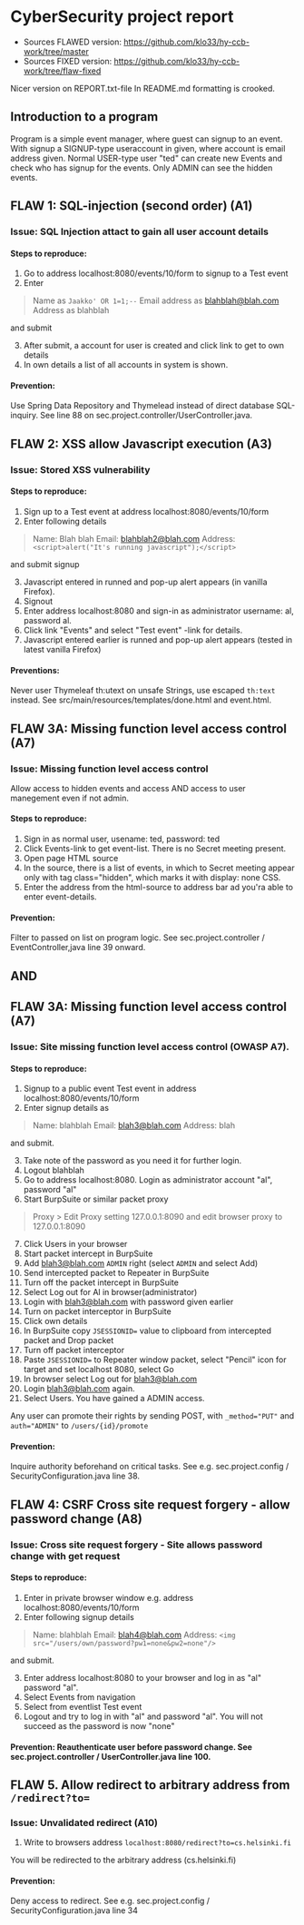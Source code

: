 # CyberSecurity project report
* Sources FLAWED version: https://github.com/klo33/hy-ccb-work/tree/master
* Sources FIXED version: https://github.com/klo33/hy-ccb-work/tree/flaw-fixed

Nicer version on REPORT.txt-file
In README.md formatting is crooked.

## Introduction to a program
Program is a simple event manager, where guest can signup to an event. With signup a SIGNUP-type useraccount in given, where account is email address given. Normal USER-type user "ted" can create new Events and check who has signup for the events. Only ADMIN can see the hidden events. 

## FLAW 1: SQL-injection (second order) (A1)
### Issue: SQL Injection attact to gain all user account details
#### Steps to reproduce:

1. Go to address localhost:8080/events/10/form to signup to a Test event
2. Enter 

> Name as `Jaakko' OR 1=1;--`
Email address as blahblah@blah.com
Address as blahblah

and submit

3. After submit, a account for user is created and click link to get to own details
4. In own details a list of all accounts in system is shown.

#### Prevention: 
Use Spring Data Repository and Thymelead instead of direct database SQL-inquiry. See line 88 on sec.project.controller/UserController.java.

## FLAW 2: XSS allow Javascript execution (A3)
### Issue: Stored XSS vulnerability
#### Steps to reproduce:
1. Sign up to a Test event at address localhost:8080/events/10/form
2. Enter following details

> Name: Blah blah
> Email: blahblah2@blah.com
> Address: `<script>alert("It's running javascript");</script>`

and submit signup

3. Javascript entered in runned and pop-up alert appears (in vanilla Firefox).
4. Signout
5. Enter address localhost:8080 and sign-in as administrator username: al, password al.
6. Click link "Events" and select "Test event" -link for details.
7. Javascript entered earlier is runned and pop-up alert appears (tested in latest vanilla Firefox)

#### Preventions: 
Never user Thymeleaf th:utext on unsafe Strings, use escaped `th:text` instead. See src/main/resources/templates/done.html and event.html.

## FLAW 3A:  Missing function level access control (A7)
### Issue: Missing function level access control
Allow access to hidden events and access AND access to user manegement even if not admin.
#### Steps to reproduce:
1. Sign in as normal user, usename: ted, password: ted
2. Click Events-link to get event-list. There is no Secret meeting present.
3. Open page HTML source
4. In the source, there is a list of events, in which to Secret meeting appear only with tag class="hidden", which marks it with display: none CSS.
5. Enter the address from the html-source to address bar ad you'ra able to enter event-details.

#### Prevention:
Filter to passed on list on program logic. See sec.project.controller / EventController,java line 39 onward.

## AND
## FLAW 3A:  Missing function level access control (A7)
### Issue: Site missing function level access control (OWASP A7).
#### Steps to reproduce:

1. Signup to a public event Test event in address localhost:8080/events/10/form
2. Enter signup details as

> Name: blahblah
> Email: blah3@blah.com
> Address: blah

and submit.

3. Take note of the password as you need it for further login.
4. Logout blahblah
5. Go to address localhost:8080. Login as administrator account "al", password "al"
6. Start BurpSuite or similar packet proxy

> Proxy > Edit Proxy setting 127.0.0.1:8090 and edit browser proxy to 127.0.0.1:8090

7. Click Users in your browser
8. Start packet intercept in BurpSuite
9. Add blah3@blah.com `ADMIN` right (select `ADMIN` and select Add)
10. Send intercepted packet to Repeater in BurpSuite
11. Turn off the packet intercept in BurpSuite
12. Select Log out for Al in browser(administrator)
13. Login with blah3@blah.com with password given earlier
14. Turn on packet interceptor in BurpSuite
15. Click own details
16. In BurpSuite copy `JSESSIONID=` value to clipboard from intercepted packet and Drop packet
17. Turn off packet interceptor
18. Paste `JSESSIONID=` to Repeater window packet, select "Pencil" icon for target and set localhost 8080, select Go
19. In browser select Log out for blah3@blah.com
20. Login blah3@blah.com again. 
21. Select Users. You have gained a ADMIN access.

Any user can promote their rights by sending POST, with `_method="PUT"` and `auth="ADMIN"` to `/users/{id}/promote`

#### Prevention: 
Inquire authority beforehand on critical tasks. See e.g. sec.project.config / SecurityConfiguration.java line 38.

## FLAW 4: CSRF Cross site request forgery - allow password change (A8)
### Issue: Cross site request forgery - Site allows password change with get request
#### Steps to reproduce:
1. Enter in private browser window e.g. address localhost:8080/events/10/form
2. Enter following signup details

> Name: blahblah
> Email: blah4@blah.com
> Address: `<img src="/users/own/password?pw1=none&pw2=none"/>`

and submit.

3. Enter address localhost:8080 to your browser and log in as "al" password "al".
4. Select Events from navigation
5. Select from eventlist Test event
6. Logout and try to log in with "al" and password "al". You will not succeed as the password is now "none"

#### Prevention: Reauthenticate user before password change. See sec.project.controller / UserController.java line 100.

## FLAW 5. Allow redirect to arbitrary address from `/redirect?to=`
### Issue: Unvalidated redirect (A10)

1. Write to browsers address `localhost:8080/redirect?to=cs.helsinki.fi`

You will be redirected to the arbitrary address (cs.helsinki.fi)

#### Prevention: 
Deny access to redirect. See e.g. sec.project.config / SecurityConfiguration.java line 34

